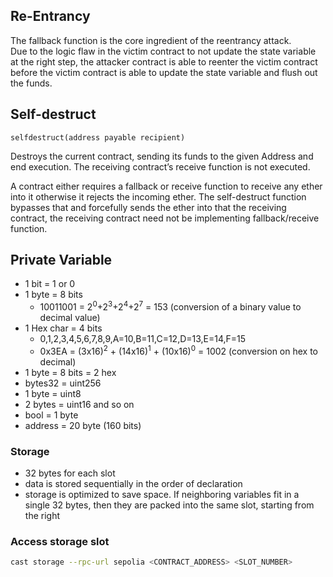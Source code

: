 ## Re-Entrancy
The fallback function is the core ingredient of the reentrancy attack.
<br>
Due to the logic flaw in the victim contract to not update the state variable at the right step, the attacker contract is able to reenter the victim contract before the victim contract is able to update the state variable and flush out the funds.
## Self-destruct
```solidity
selfdestruct(address payable recipient)
```
Destroys the current contract, sending its funds to the given Address and end execution. The receiving contract’s receive function is not executed.
<br>

A contract either requires a fallback or receive function to receive any ether into it otherwise it rejects the incoming ether. The self-destruct  function bypasses that and forcefully sends the ether into that the receiving contract, the receiving contract need not be implementing fallback/receive function.

## Private Variable
- 1 bit = 1 or 0
- 1 byte = 8 bits
  - 10011001 = 2<sup>0</sup>+2<sup>3</sup>+2<sup>4</sup>+2<sup>7</sup> = 153 (conversion of a binary value to decimal value)
- 1 Hex char = 4 bits
  - 0,1,2,3,4,5,6,7,8,9,A=10,B=11,C=12,D=13,E=14,F=15
  - 0x3EA = (3x16)<sup>2</sup> + (14x16)<sup>1</sup> + (10x16)<sup>0</sup> = 1002 (conversion on hex to decimal)
- 1 byte = 8 bits = 2 hex
- bytes32 = uint256 
- 1 byte = uint8
- 2 bytes = uint16 and so on
- bool = 1 byte
- address  = 20 byte (160 bits)

### Storage
- 32 bytes for each slot
- data is stored sequentially in the order of declaration
- storage is optimized to save space. If neighboring variables fit in a single
  32 bytes, then they are packed into the same slot, starting from the right

### Access storage slot
```bash
cast storage --rpc-url sepolia <CONTRACT_ADDRESS> <SLOT_NUMBER>
```